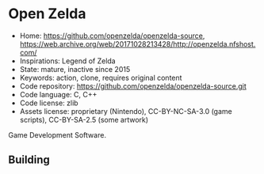 # Open Zelda

- Home: https://github.com/openzelda/openzelda-source, https://web.archive.org/web/20171028213428/http://openzelda.nfshost.com/
- Inspirations: Legend of Zelda
- State: mature, inactive since 2015
- Keywords: action, clone, requires original content
- Code repository: https://github.com/openzelda/openzelda-source.git
- Code language: C, C++
- Code license: zlib
- Assets license: proprietary (Nintendo), CC-BY-NC-SA-3.0 (game scripts), CC-BY-SA-2.5 (some artwork)

Game Development Software.

## Building
